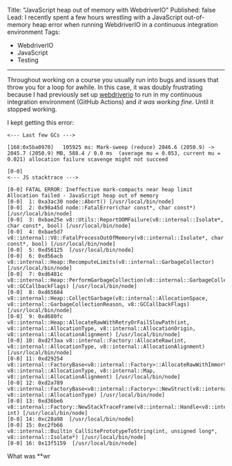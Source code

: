 Title: "JavaScript heap out of memory with WebdriverIO"
Published: false
Lead: I recently spent a few hours wrestling with a JavaScript out-of-memory heap error when running WebdriverIO in a continuous integration environment
Tags:
- WebdriverIO
- JavaScript
- Testing
---

Throughout working on a course you usually run into bugs and issues that throw you for a loop for awhile. In this case, it was doubly frustrating because I had previously set up [webdriverio](https://webdriver.io) to run in my continuous integration environment (GitHub Actions) and _it was working fine_. Until it stopped working.

I kept getting this error:

```
<--- Last few GCs --->

[168:0x5ba0970]   105925 ms: Mark-sweep (reduce) 2046.6 (2050.9) -> 2045.7 (2050.9) MB, 588.4 / 0.0 ms  (average mu = 0.053, current mu = 0.021) allocation failure scavenge might not succeed

[0-0] 
<--- JS stacktrace --->

[0-0] FATAL ERROR: Ineffective mark-compacts near heap limit Allocation failed - JavaScript heap out of memory
[0-0]  1: 0xa3ac30 node::Abort() [/usr/local/bin/node]
[0-0]  2: 0x98a45d node::FatalError(char const*, char const*) [/usr/local/bin/node]
[0-0]  3: 0xbae25e v8::Utils::ReportOOMFailure(v8::internal::Isolate*, char const*, bool) [/usr/local/bin/node]
[0-0]  4: 0xbae5d7 v8::internal::V8::FatalProcessOutOfMemory(v8::internal::Isolate*, char const*, bool) [/usr/local/bin/node]
[0-0]  5: 0xd56125  [/usr/local/bin/node]
[0-0]  6: 0xd56acb v8::internal::Heap::RecomputeLimits(v8::internal::GarbageCollector) [/usr/local/bin/node]
[0-0]  7: 0xd6481c v8::internal::Heap::PerformGarbageCollection(v8::internal::GarbageCollector, v8::GCCallbackFlags) [/usr/local/bin/node]
[0-0]  8: 0xd65684 v8::internal::Heap::CollectGarbage(v8::internal::AllocationSpace, v8::internal::GarbageCollectionReason, v8::GCCallbackFlags) [/usr/local/bin/node]
[0-0]  9: 0xd680fc v8::internal::Heap::AllocateRawWithRetryOrFailSlowPath(int, v8::internal::AllocationType, v8::internal::AllocationOrigin, v8::internal::AllocationAlignment) [/usr/local/bin/node]
[0-0] 10: 0xd2f3aa v8::internal::Factory::AllocateRaw(int, v8::internal::AllocationType, v8::internal::AllocationAlignment) [/usr/local/bin/node]
[0-0] 11: 0xd29254 v8::internal::FactoryBase<v8::internal::Factory>::AllocateRawWithImmortalMap(int, v8::internal::AllocationType, v8::internal::Map, v8::internal::AllocationAlignment) [/usr/local/bin/node]
[0-0] 12: 0xd2a789 v8::internal::FactoryBase<v8::internal::Factory>::NewStruct(v8::internal::InstanceType, v8::internal::AllocationType) [/usr/local/bin/node]
[0-0] 13: 0xd36be6 v8::internal::Factory::NewStackTraceFrame(v8::internal::Handle<v8::internal::FrameArray>, int) [/usr/local/bin/node]
[0-0] 14: 0xc28a98  [/usr/local/bin/node]
[0-0] 15: 0xc2fb66 v8::internal::Builtin_CallSitePrototypeToString(int, unsigned long*, v8::internal::Isolate*) [/usr/local/bin/node]
[0-0] 16: 0x13f5159  [/usr/local/bin/node]
```

What was **wr
<!--stackedit_data:
eyJoaXN0b3J5IjpbMzk1Mjg4ODYzXX0=
-->